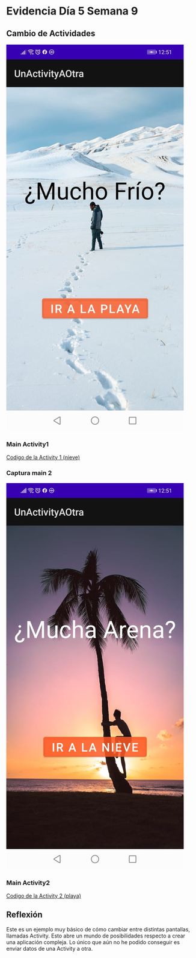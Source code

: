 # Evidencia Día 5 Semana 9
## Cambio de Actividades
![captura-de-la-app](https://raw.githubusercontent.com/SebaFarias/DESARROLLO-DE-APLICACIONES-M-VILES-ANDROID-JAVA/master/25-06-2021/Activity1.jpeg)
### Main Activity1
[Codigo de la Activity 1 (nieve)](https://github.com/SebaFarias/DESARROLLO-DE-APLICACIONES-M-VILES-ANDROID-JAVA/blob/master/25-06-2021/UnActivityAOtra/app/src/main/java/com/example/unactivityaotra/MainActivity.java)
### Captura main 2
![captura-secunaria-de-la-app](https://raw.githubusercontent.com/SebaFarias/DESARROLLO-DE-APLICACIONES-M-VILES-ANDROID-JAVA/master/25-06-2021/Activity2.jpeg)
### Main Activity2
[Codigo de la Activity 2 (playa)](https://github.com/SebaFarias/DESARROLLO-DE-APLICACIONES-M-VILES-ANDROID-JAVA/blob/master/25-06-2021/UnActivityAOtra/app/src/main/java/com/example/unactivityaotra/MainActivity3.java)
## Reflexión
Este es un ejemplo muy básico de cómo cambiar entre distintas pantallas, llamadas Activity. Esto abre un mundo de posibilidades respecto a crear una aplicación compleja. Lo único que aún no he podido conseguir es enviar datos de una Activity a otra.
